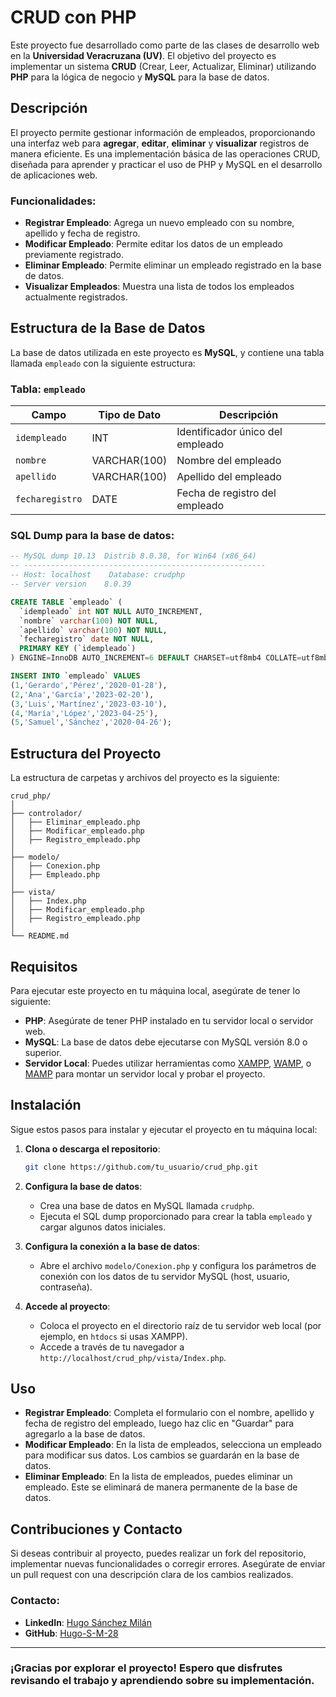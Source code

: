 # CRUD con PHP

Este proyecto fue desarrollado como parte de las clases de desarrollo web en la **Universidad Veracruzana (UV)**. El objetivo del proyecto es implementar un sistema **CRUD** (Crear, Leer, Actualizar, Eliminar) utilizando **PHP** para la lógica de negocio y **MySQL** para la base de datos.

## Descripción

El proyecto permite gestionar información de empleados, proporcionando una interfaz web para **agregar**, **editar**, **eliminar** y **visualizar** registros de manera eficiente. Es una implementación básica de las operaciones CRUD, diseñada para aprender y practicar el uso de PHP y MySQL en el desarrollo de aplicaciones web.

### Funcionalidades:

- **Registrar Empleado**: Agrega un nuevo empleado con su nombre, apellido y fecha de registro.
- **Modificar Empleado**: Permite editar los datos de un empleado previamente registrado.
- **Eliminar Empleado**: Permite eliminar un empleado registrado en la base de datos.
- **Visualizar Empleados**: Muestra una lista de todos los empleados actualmente registrados.

## Estructura de la Base de Datos

La base de datos utilizada en este proyecto es **MySQL**, y contiene una tabla llamada `empleado` con la siguiente estructura:

### Tabla: `empleado`

| Campo         | Tipo de Dato  | Descripción                             |
|---------------|---------------|-----------------------------------------|
| `idempleado`  | INT           | Identificador único del empleado        |
| `nombre`      | VARCHAR(100)  | Nombre del empleado                     |
| `apellido`    | VARCHAR(100)  | Apellido del empleado                   |
| `fecharegistro`| DATE          | Fecha de registro del empleado          |

### SQL Dump para la base de datos:

```sql
-- MySQL dump 10.13  Distrib 8.0.38, for Win64 (x86_64)
-- ------------------------------------------------------
-- Host: localhost    Database: crudphp
-- Server version    8.0.39

CREATE TABLE `empleado` (
  `idempleado` int NOT NULL AUTO_INCREMENT,
  `nombre` varchar(100) NOT NULL,
  `apellido` varchar(100) NOT NULL,
  `fecharegistro` date NOT NULL,
  PRIMARY KEY (`idempleado`)
) ENGINE=InnoDB AUTO_INCREMENT=6 DEFAULT CHARSET=utf8mb4 COLLATE=utf8mb4_0900_ai_ci;

INSERT INTO `empleado` VALUES
(1,'Gerardo','Pérez','2020-01-28'),
(2,'Ana','García','2023-02-20'),
(3,'Luis','Martínez','2023-03-10'),
(4,'María','López','2023-04-25'),
(5,'Samuel','Sánchez','2020-04-26');
```

## Estructura del Proyecto

La estructura de carpetas y archivos del proyecto es la siguiente:

```
crud_php/
│
├── controlador/
│   ├── Eliminar_empleado.php
│   ├── Modificar_empleado.php
│   ├── Registro_empleado.php
│
├── modelo/
│   ├── Conexion.php
│   ├── Empleado.php
│
├── vista/
│   ├── Index.php
│   ├── Modificar_empleado.php
│   ├── Registro_empleado.php
│
└── README.md
```

## Requisitos

Para ejecutar este proyecto en tu máquina local, asegúrate de tener lo siguiente:

- **PHP**: Asegúrate de tener PHP instalado en tu servidor local o servidor web.
- **MySQL**: La base de datos debe ejecutarse con MySQL versión 8.0 o superior.
- **Servidor Local**: Puedes utilizar herramientas como [XAMPP](https://www.apachefriends.org/), [WAMP](https://www.wampserver.com/), o [MAMP](https://www.mamp.info/en/) para montar un servidor local y probar el proyecto.

## Instalación

Sigue estos pasos para instalar y ejecutar el proyecto en tu máquina local:

1. **Clona o descarga el repositorio**:
   ```bash
   git clone https://github.com/tu_usuario/crud_php.git
   ```
   
2. **Configura la base de datos**:
   - Crea una base de datos en MySQL llamada `crudphp`.
   - Ejecuta el SQL dump proporcionado para crear la tabla `empleado` y cargar algunos datos iniciales.

3. **Configura la conexión a la base de datos**:
   - Abre el archivo `modelo/Conexion.php` y configura los parámetros de conexión con los datos de tu servidor MySQL (host, usuario, contraseña).

4. **Accede al proyecto**:
   - Coloca el proyecto en el directorio raíz de tu servidor web local (por ejemplo, en `htdocs` si usas XAMPP).
   - Accede a través de tu navegador a `http://localhost/crud_php/vista/Index.php`.

## Uso

- **Registrar Empleado**: Completa el formulario con el nombre, apellido y fecha de registro del empleado, luego haz clic en "Guardar" para agregarlo a la base de datos.
- **Modificar Empleado**: En la lista de empleados, selecciona un empleado para modificar sus datos. Los cambios se guardarán en la base de datos.
- **Eliminar Empleado**: En la lista de empleados, puedes eliminar un empleado. Este se eliminará de manera permanente de la base de datos.

## Contribuciones y Contacto

Si deseas contribuir al proyecto, puedes realizar un fork del repositorio, implementar nuevas funcionalidades o corregir errores. Asegúrate de enviar un pull request con una descripción clara de los cambios realizados.

### Contacto:

- **LinkedIn**: [Hugo Sánchez Milán](https://www.linkedin.com/in/hugo-s-197b81278/)
- **GitHub**: [Hugo-S-M-28](https://github.com/Hugo-S-M-28)

---

### ¡Gracias por explorar el proyecto! Espero que disfrutes revisando el trabajo y aprendiendo sobre su implementación.
